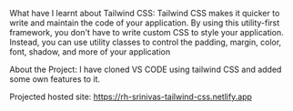 What have I learnt about Tailwind CSS:
Tailwind CSS makes it quicker to write and maintain the code of your application. By using this utility-first framework,
you don't have to write custom CSS to style your application. Instead, you can use utility classes to control the padding, margin, color, font, shadow, and more of your application

About the Project:
  I have cloned VS CODE using tailwind CSS and added some own features to it.

Projected hosted site:
https://rh-srinivas-tailwind-css.netlify.app
